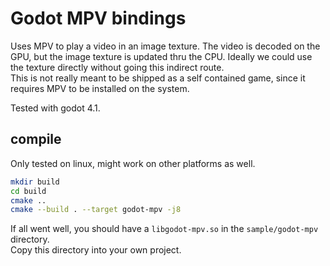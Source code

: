 # Godot MPV bindings

Uses MPV to play a video in an image texture. The video is decoded on the GPU, but the image texture is updated thru the
CPU.
Ideally we could use the texture directly without going this indirect route.  
This is not really meant to be shipped as a self contained game, since it requires MPV to be installed on the system.

Tested with godot 4.1.

## compile

Only tested on linux, might work on other platforms as well.

```bash
mkdir build
cd build
cmake ..
cmake --build . --target godot-mpv -j8
```

If all went well, you should have a `libgodot-mpv.so` in the `sample/godot-mpv` directory.  
Copy this directory into your own project.